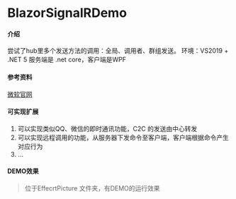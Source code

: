 # BlazorSignalRDemo

#### 介绍
尝试了hub里多个发送方法的调用：全局、调用者、群组发送。 环境：VS2019 + .NET 5 服务端是 .net core，客户端是WPF

#### 参考资料

[微软官网](https://docs.microsoft.com/zh-cn/aspnet/core/signalr/introduction?view=aspnetcore-5.0)

#### 可实现扩展

1. 可以实现类似QQ、微信的即时通讯功能，C2C 的发送由中心转发
2. 可以实现远程调用的功能，从服务器下发命令至客户端，客户端根据命令产生对应行为
3. ...

#### DEMO效果

> 位于EffecrtPicture 文件夹，有DEMO的运行效果